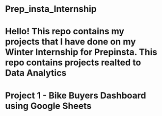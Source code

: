 # Prep_insta_Internship
# Hello! This repo contains my projects that I have done on my Winter Internship for Prepinsta. This repo contains projects realted to Data Analytics
# Project 1 - Bike Buyers Dashboard using Google Sheets
